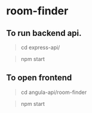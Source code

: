 # room-finder

## To run backend api.

 >cd express-api/

>npm start



## To open frontend

>cd angula-api/room-finder

>npm start
